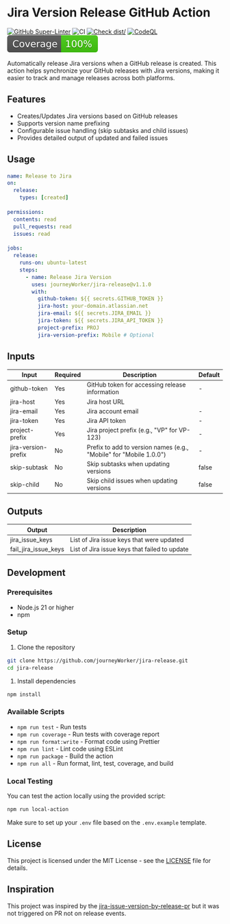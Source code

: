 # Jira Version Release GitHub Action

[![GitHub Super-Linter](https://github.com/journeyWorker/jira-release/actions/workflows/linter.yml/badge.svg)](https://github.com/super-linter/super-linter)
![CI](https://github.com/journeyWorker/jira-release/actions/workflows/ci.yml/badge.svg)
[![Check dist/](https://github.com/journeyWorker/jira-release/actions/workflows/check-dist.yml/badge.svg)](https://github.com/actions/typescript-action/actions/workflows/check-dist.yml)
[![CodeQL](https://github.com/journeyWorker/jira-release/actions/workflows/codeql-analysis.yml/badge.svg)](https://github.com/actions/typescript-action/actions/workflows/codeql-analysis.yml)
[![Coverage](./badges/coverage.svg)](./badges/coverage.svg)

Automatically release Jira versions when a GitHub release is created. This
action helps synchronize your GitHub releases with Jira versions, making it
easier to track and manage releases across both platforms.

## Features

- Creates/Updates Jira versions based on GitHub releases
- Supports version name prefixing
- Configurable issue handling (skip subtasks and child issues)
- Provides detailed output of updated and failed issues

## Usage

```yaml
name: Release to Jira
on:
  release:
    types: [created]

permissions:
  contents: read
  pull_requests: read
  issues: read

jobs:
  release:
    runs-on: ubuntu-latest
    steps:
      - name: Release Jira Version
        uses: journeyWorker/jira-release@v1.1.0
        with:
          github-token: ${{ secrets.GITHUB_TOKEN }}
          jira-host: your-domain.atlassian.net
          jira-email: ${{ secrets.JIRA_EMAIL }}
          jira-token: ${{ secrets.JIRA_API_TOKEN }}
          project-prefix: PROJ
          jira-version-prefix: Mobile # Optional
```

## Inputs

| Input               | Required | Description                                                        | Default |
| ------------------- | -------- | ------------------------------------------------------------------ | ------- |
| github-token        | Yes      | GitHub token for accessing release information                     | -       |
| jira-host           | Yes      | Jira host URL                                                      |
| jira-email          | Yes      | Jira account email                                                 | -       |
| jira-token          | Yes      | Jira API token                                                     | -       |
| project-prefix      | Yes      | Jira project prefix (e.g., "VP" for VP-123)                        | -       |
| jira-version-prefix | No       | Prefix to add to version names (e.g., "Mobile" for "Mobile 1.0.0") | -       |
| skip-subtask        | No       | Skip subtasks when updating versions                               | false   |
| skip-child          | No       | Skip child issues when updating versions                           | false   |

## Outputs

| Output               | Description                                   |
| -------------------- | --------------------------------------------- |
| jira_issue_keys      | List of Jira issue keys that were updated     |
| fail_jira_issue_keys | List of Jira issue keys that failed to update |

## Development

### Prerequisites

- Node.js 21 or higher
- npm

### Setup

1. Clone the repository

```bash
git clone https://github.com/journeyWorker/jira-release.git
cd jira-release
```

1. Install dependencies

```bash
npm install
```

### Available Scripts

- `npm run test` - Run tests
- `npm run coverage` - Run tests with coverage report
- `npm run format:write` - Format code using Prettier
- `npm run lint` - Lint code using ESLint
- `npm run package` - Build the action
- `npm run all` - Run format, lint, test, coverage, and build

### Local Testing

You can test the action locally using the provided script:

```bash
npm run local-action
```

Make sure to set up your `.env` file based on the `.env.example` template.

## License

This project is licensed under the MIT License - see the [LICENSE](LICENSE) file
for details.

## Inspiration

This project was inspired by the
[jira-issue-version-by-release-pr](https://github.com/PRNDcompany/jira-issue-version-by-release-pr)
but it was not triggered on PR not on release events.
